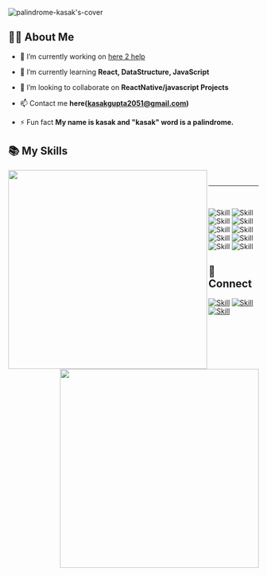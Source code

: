 ![palindrome-kasak's-cover](./cover.png)

## 👩‍💻 About Me

- 🔭 I’m currently working on [here 2 help](https://github.com/Here2help-community/h2H)

- 🌱 I’m currently learning **React, DataStructure, JavaScript**

- 👯 I’m looking to collaborate on **ReactNative/javascript Projects**

- 📫 Contact me **here(kasakgupta2051@gmail.com)**

- ⚡ Fun fact **My name is kasak and "kasak" word is a palindrome.**

## 📚 My Skills

  <img src="https://github-readme-stats.vercel.app/api/top-langs/?username=kastrahl&theme=dark &&layout=compact" width="400px" align="left">
  <img src="https://github-readme-stats.vercel.app/api?username=palindrome-kasak&layout=compact&show_icons=true&theme=dark" width="400px" align="right">
<br>
<hr>
<br>

![Skill](https://img.shields.io/badge/HTML5-E34F26?style=for-the-badge&logo=html5&logoColor=white)
![Skill](https://img.shields.io/badge/CSS3-1572B6?style=for-the-badge&logo=css3&logoColor=white)
![Skill](https://img.shields.io/badge/JavaScript-323330?style=for-the-badge&logo=javascript&logoColor=F7DF1E)
![Skill](https://img.shields.io/badge/npm-CB3837?style=for-the-badge&logo=npm&logoColor=white)
![Skill](https://img.shields.io/badge/Yarn-2C8EBB?style=for-the-badge&logo=yarn&logoColor=white)
![Skill](https://img.shields.io/badge/Java-ED8B00?style=for-the-badge&logo=java&logoColor=white)
![Skill](https://img.shields.io/badge/React-20232A?style=for-the-badge&logo=react&logoColor=61DAFB)
![Skill](https://img.shields.io/badge/React_Native-20232A?style=for-the-badge&logo=react&logoColor=61DAFB)
![Skill](https://img.shields.io/badge/Bootstrap-563D7C?style=for-the-badge&logo=bootstrap&logoColor=white)
![Skill](https://img.shields.io/badge/Visual_Studio_Code-0078D4?style=for-the-badge&logo=visual%20studio%20code&logoColor=white)

## 🤝 Connect

[![Skill](https://img.shields.io/badge/LinkedIn-0077B5?style=for-the-badge&logo=linkedin&logoColor=white)](https://www.linkedin.com/in/kasak-gupta-013baa190/)
[![Skill](https://img.shields.io/badge/Twitter-1DA1F2?style=for-the-badge&logo=twitter&logoColor=white)](https://twitter.com/KasakGupta7)
[![Skill](https://img.shields.io/badge/GitHub-100000?style=for-the-badge&logo=github&logoColor=white)](https://github.com/palindrome-kasak)
